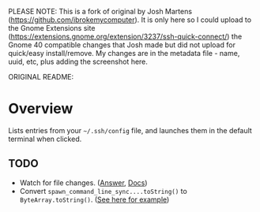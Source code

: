 PLEASE NOTE:
This is a fork of original by Josh Martens (https://github.com/ibrokemycomputer). It is only here so I could upload to the Gnome Extensions site (https://extensions.gnome.org/extension/3237/ssh-quick-connect/) the Gnome 40 compatible changes that Josh made but did not upload for quick/easy install/remove.
My changes are in the metadata file - name, uuid, etc, plus adding the screenshot here.

ORIGINAL README:
# Overview

Lists entries from your `~/.ssh/config` file, and launches them in the default terminal when clicked.

## TODO

- Watch for file changes. ([Answer](https://stackoverflow.com/a/19063834/9884099), [Docs](https://developer.gnome.org/gio/stable/GFile.html#g-file-monitor))
- Convert `spawn_command_line_sync....toString()` to `ByteArray.toString()`. ([See here for example](https://github.com/andyholmes/gnome-shell-extension-gsconnect/pull/193/files))
